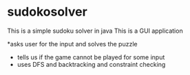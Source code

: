 # sudokosolver

This is a simple sudoku solver in java
This is a GUI application

*asks user for the input and solves the puzzle
* tells us if the game cannot be played for some input
* uses DFS and backtracking and constraint checking

  
